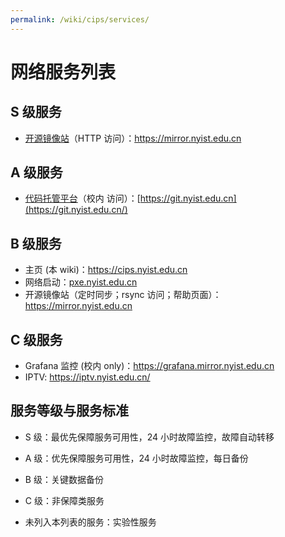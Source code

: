```yaml
---
permalink: /wiki/cips/services/
---
```


# 网络服务列表

## S 级服务

- [开源镜像站](mirrors.md)（HTTP 访问）：<https://mirror.nyist.edu.cn>

## A 级服务

- [代码托管平台](gitlab.md)（校内 访问）：[https://git.nyist.edu.cn](https://git.nyist.edu.cn/)

## B 级服务

- 主页 (本 wiki)：<https://cips.nyist.edu.cn>
- 网络启动：[pxe.nyist.edu.cn](pxe.md)
- 开源镜像站（定时同步；rsync 访问；帮助页面）：<https://mirror.nyist.edu.cn>

## C 级服务

- Grafana 监控 (校内 only)：<https://grafana.mirror.nyist.edu.cn>
- IPTV: <https://iptv.nyist.edu.cn/>

## 服务等级与服务标准

- S 级：最优先保障服务可用性，24 小时故障监控，故障自动转移

- A 级：优先保障服务可用性，24 小时故障监控，每日备份

- B 级：关键数据备份

- C 级：非保障类服务

- 未列入本列表的服务：实验性服务
